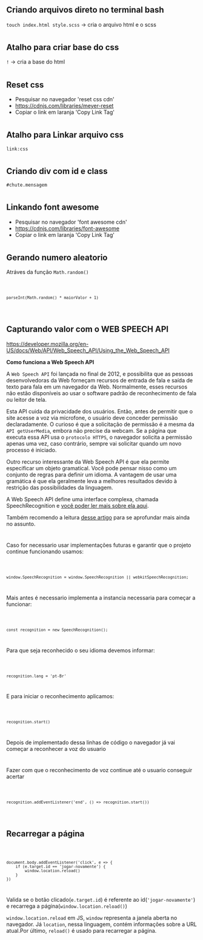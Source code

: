 ## **Criando arquivos direto no terminal bash**

`touch index.html style.scss` -> cria o arquivo html e o scss

#

## **Atalho para criar base do css**

`!` -> cria a base do html

#

## **Reset css**

- Pesquisar no navegador 'reset css cdn'
- https://cdnjs.com/libraries/meyer-reset
- Copiar o link em laranja 'Copy Link Tag'

#

## **Atalho para Linkar arquivo css**

`link:css`

#

## **Criando div com id e class**

`#chute.mensagem`

#

## **Linkando font awesome**

- Pesquisar no navegador 'font awesome cdn'
- https://cdnjs.com/libraries/font-awesome
- Copiar o link em laranja 'Copy Link Tag'

#

## **Gerando numero aleatorio**

Atráves da função `Math.random()`

<code>

    parseInt(Math.random() * maiorValor + 1)
</code>

#

## **Capturando valor com o WEB SPEECH API**

https://developer.mozilla.org/en-US/docs/Web/API/Web_Speech_API/Using_the_Web_Speech_API

**Como funciona a Web Speech API**

A `Web Speech API` foi lançada no final de 2012, e possibilita que as pessoas desenvolvedoras da Web forneçam recursos de entrada de fala e saída de texto para fala em um navegador da Web. Normalmente, esses recursos não estão disponíveis ao usar o software padrão de reconhecimento de fala ou leitor de tela.

Esta API cuida da privacidade dos usuários. Então, antes de permitir que o site acesse a voz via microfone, o usuário deve conceder permissão declaradamente. O curioso é que a solicitação de permissão é a mesma da `API getUserMedia`, embora não precise da webcam. Se a página que executa essa API usa o `protocolo HTTPS`, o navegador solicita a permissão apenas uma vez, caso contrário, sempre vai solicitar quando um novo processo é iniciado.

Outro recurso interessante da Web Speech API é que ela permite especificar um objeto gramatical. Você pode pensar nisso como um conjunto de regras para definir um idioma. A vantagem de usar uma gramática é que ela geralmente leva a melhores resultados devido à restrição das possibilidades da linguagem.

A Web Speech API define uma interface complexa, chamada SpeechRecognition e [você poder ler mais sobre ela aqui](https://wicg.github.io/speech-api/#speechreco-section).

Também recomendo a leitura [desse artigo](https://www.sitepoint.com/introducing-web-speech-api/) para se aprofundar mais ainda no assunto.

#

Caso for necessario usar implementações futuras e garantir que o projeto continue funcionando usamos:

<code>

    window.SpeechRecognition = window.SpeechRecognition || webkitSpeechRecognition;
</code>

Mais antes é necessario implementa a instancia necessaria para começar a funcionar:

<code>

    const recognition = new SpeechRecognition();
</code>

Para que seja reconhecido o seu idioma devemos informar:

<code>

    recognition.lang = 'pt-Br'
</code>

E para iniciar o reconhecimento aplicamos:

<code>

    recognition.start()
</code>

Depois de implementado dessa linhas de código o navegador já vai começar a reconhecer a voz do usuario

#

Fazer com que o reconhecimento de voz continue até o usuario conseguir acertar

<code>

    recognition.addEventListener('end', () => recognition.start())
</code>

#

## **Recarregar a página**

<code>

    document.body.addEventListener('click', e => {
        if (e.target.id == 'jogar-novamente') {
            window.location.reload()
        }
    })
</code>

Valida se o botão clicado(`e.target.id`) é referente ao id(`'jogar-novamente'`) e recarrega a página(`window.location.reload()`)

`window.location.reload` em JS, `window` representa a janela aberta no navegador. Já `location`, nessa linguagem, contém informações sobre a URL atual.Por último, `reload()` é usado para recarregar a página.